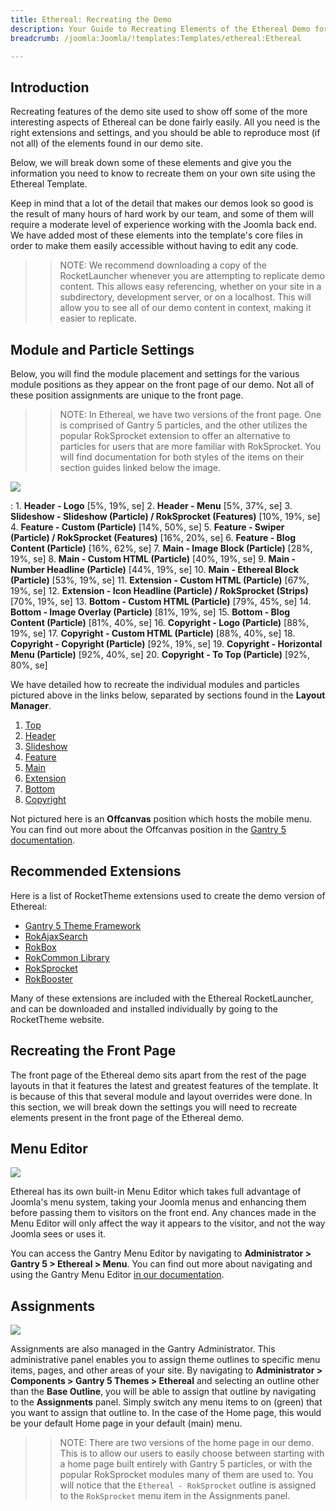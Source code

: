```yaml
---
title: Ethereal: Recreating the Demo
description: Your Guide to Recreating Elements of the Ethereal Demo for Joomla
breadcrumb: /joomla:Joomla/!templates:Templates/ethereal:Ethereal

---
```


Introduction
-----

Recreating features of the demo site used to show off some of the more interesting aspects of Ethereal can be done fairly easily. All you need is the right extensions and settings, and you should be able to reproduce most (if not all) of the elements found in our demo site.

Below, we will break down some of these elements and give you the information you need to know to recreate them on your own site using the Ethereal Template.

Keep in mind that a lot of the detail that makes our demos look so good is the result of many hours of hard work by our team, and some of them will require a moderate level of experience working with the Joomla back end. We have added most of these elements into the template's core files in order to make them easily accessible without having to edit any code.

>> NOTE: We recommend downloading a copy of the RocketLauncher whenever you are attempting to replicate demo content. This allows easy referencing, whether on your site in a subdirectory, development server, or on a localhost. This will allow you to see all of our demo content in context, making it easier to replicate.

Module and Particle Settings
-----

Below, you will find the module placement and settings for the various module positions as they appear on the front page of our demo. Not all of these position assignments are unique to the front page.

>> NOTE: In Ethereal, we have two versions of the front page. One is comprised of Gantry 5 particles, and the other utilizes the popular RokSprocket extension to offer an alternative to particles for users that are more familiar with RokSprocket. You will find documentation for both styles of the items on their section guides linked below the image.

![](assets/ethereal2.jpeg)

:   1. **Header - Logo** [5%, 19%, se]
    2. **Header - Menu** [5%, 37%, se]
    3. **Slideshow - Slideshow (Particle) / RokSprocket (Features)** [10%, 19%, se]
    4. **Feature - Custom (Particle)** [14%, 50%, se]
    5. **Feature - Swiper (Particle) / RokSprocket (Features)** [16%, 20%, se]
    6. **Feature - Blog Content (Particle)** [16%, 62%, se]
    7. **Main - Image Block (Particle)** [28%, 19%, se]
    8. **Main - Custom HTML (Particle)** [40%, 19%, se]
    9. **Main - Number Headline (Particle)** [44%, 19%, se]
    10. **Main - Ethereal Block (Particle)** [53%, 19%, se]
    11. **Extension - Custom HTML (Particle)** [67%, 19%, se]
    12. **Extension - Icon Headline (Particle) / RokSprocket (Strips)** [70%, 19%, se]
    13. **Bottom - Custom HTML (Particle)** [79%, 45%, se]
    14. **Bottom - Image Overlay (Particle)** [81%, 19%, se]
    15. **Bottom - Blog Content (Particle)** [81%, 40%, se]
    16. **Copyright - Logo (Particle)** [88%, 19%, se]
    17. **Copyright - Custom HTML (Particle)** [88%, 40%, se]
    18. **Copyright - Copyright (Particle)** [92%, 19%, se]
    19. **Copyright - Horizontal Menu (Particle)** [92%, 40%, se]
    20. **Copyright - To Top (Particle)** [92%, 80%, se]

We have detailed how to recreate the individual modules and particles pictured above in the links below, separated by sections found in the **Layout Manager**.

1. [Top](demo_top.md)
2. [Header](demo_header.md)
3. [Slideshow](demo_slideshow.md)
4. [Feature](demo_feature.md)
5. [Main](demo_main.md)
6. [Extension](demo_extension.md)
7. [Bottom](demo_bottom.md)
8. [Copyright](demo_copyright.md)

Not pictured here is an **Offcanvas** position which hosts the mobile menu. You can find out more about the Offcanvas position in the [Gantry 5 documentation](http://docs.gantry.org/gantry5/configure/layout-manager#offcanvas-section).

Recommended Extensions
-----

Here is a list of RocketTheme extensions used to create the demo version of Ethereal:

* [Gantry 5 Theme Framework](http://gantry.org/)
* [RokAjaxSearch](http://www.rockettheme.com/joomla/extensions/rokajaxsearch)
* [RokBox](http://www.rockettheme.com/joomla/extensions/rokbox)
* [RokCommon Library](https://rockettheme.com/joomla/extensions/rokutilities)
* [RokSprocket](http://www.rockettheme.com/joomla/extensions/roksprocket)
* [RokBooster](http://www.rockettheme.com/joomla/extensions/rokbooster)

Many of these extensions are included with the Ethereal RocketLauncher, and can be downloaded and installed individually by going to the RocketTheme website.

Recreating the Front Page
-----

The front page of the Ethereal demo sits apart from the rest of the page layouts in that it features the latest and greatest features of the template. It is because of this that several module and layout overrides were done. In this section, we will break down the settings you will need to recreate elements present in the front page of the Ethereal demo.

Menu Editor
-----

![](assets/menu_1.jpeg)

Ethereal has its own built-in Menu Editor which takes full advantage of Joomla's menu system, taking your Joomla menus and enhancing them before passing them to visitors on the front end. Any chances made in the Menu Editor will only affect the way it appears to the visitor, and not the way Joomla sees or uses it.

You can access the Gantry Menu Editor by navigating to **Administrator > Gantry 5 > Ethereal > Menu**. You can find out more about navigating and using the Gantry Menu Editor [in our documentation](http://docs.gantry.org/gantry5/configure/menu-editor).

Assignments
-----

![](assets/assignments_1.jpeg)

Assignments are also managed in the Gantry Administrator. This administrative panel enables you to assign theme outlines to specific menu items, pages, and other areas of your site. By navigating to **Administrator > Components > Gantry 5 Themes > Ethereal** and selecting an outline other than the **Base Outline**, you will be able to assign that outline by navigating to the **Assignments** panel. Simply switch any menu items to on (green) that you want to assign that outline to. In the case of the Home page, this would be your default Home page in your default (main) menu.

>> NOTE: There are two versions of the home page in our demo. This is to allow our users to easily choose between starting with a home page built entirely with Gantry 5 particles, or with the popular RokSprocket modules many of them are used to. You will notice that the `Ethereal - RokSprocket` outline is assigned to the `RokSprocket` menu item in the Assignments panel.
